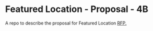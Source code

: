 # Featured Location - Proposal - 4B
A repo to describe the proposal for Featured Location [RFP.](https://github.com/KeerthiMuli/featured-locations)

